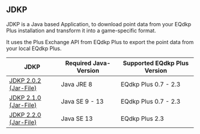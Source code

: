 ## JDKP
JDKP is a Java based Application, to download point data from your EQdkp Plus installation and transform it into a game-specific format.

It uses the Plus Exchange API from EQdkp Plus to export the point data from your local EQdkp Plus.

| JDKP  | Required Java-Version  | Supported EQdkp Plus Version  | 
|---|---|---|
| [JDKP 2.0.2 (Jar-File)](packages/jdkp/jdkp_v2.0.2_2.jar)  |  Java JRE 8 |  EQdkp Plus 0.7 - 2.3 |
| [JDKP 2.1.0 (Jar-File)](packages/jdkp/jdkp_v2.1.0_2.jar) | Java SE 9 - 13  | EQdkp Plus 0.7 - 2.3  |
| [JDKP 2.2.0 (Jar-File)](packages/jdkp/jdkp_v2.2.0_2.jar)  | Java SE 13  | EQdkp Plus 2.3  |
